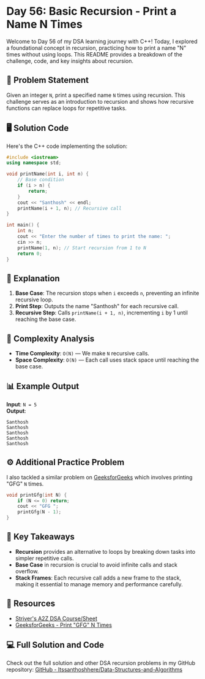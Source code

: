 # Day 56: Basic Recursion - Print a Name N Times

Welcome to Day 56 of my DSA learning journey with C++! Today, I explored a foundational concept in recursion, practicing how to print a name "N" times without using loops. This README provides a breakdown of the challenge, code, and key insights about recursion.

## 🚀 Problem Statement
Given an integer `N`, print a specified name `N` times using recursion. This challenge serves as an introduction to recursion and shows how recursive functions can replace loops for repetitive tasks.

## 🖥️ Solution Code
Here's the C++ code implementing the solution:

```cpp
#include <iostream>
using namespace std;

void printName(int i, int n) {
    // Base condition
    if (i > n) {
        return;
    }
    cout << "Santhosh" << endl;
    printName(i + 1, n); // Recursive call
}

int main() {
    int n;
    cout << "Enter the number of times to print the name: ";
    cin >> n;
    printName(1, n); // Start recursion from 1 to N
    return 0;
}
```

## 📝 Explanation
1. **Base Case**: The recursion stops when `i` exceeds `n`, preventing an infinite recursive loop.
2. **Print Step**: Outputs the name "Santhosh" for each recursive call.
3. **Recursive Step**: Calls `printName(i + 1, n)`, incrementing `i` by 1 until reaching the base case.

## 🔄 Complexity Analysis
- **Time Complexity**: `O(N)` — We make `N` recursive calls.
- **Space Complexity**: `O(N)` — Each call uses stack space until reaching the base case.

## 📊 Example Output
**Input**: `N = 5`  
**Output**:  
```
Santhosh
Santhosh
Santhosh
Santhosh
Santhosh
```

## ⚙️ Additional Practice Problem
I also tackled a similar problem on [GeeksforGeeks](https://www.geeksforgeeks.org/problems/print-gfg-n-times/1?utm_source=youtube&utm_medium=collab_striver_ytdescription&utm_campaign=print-gfg-n-times) which involves printing "GFG" `N` times.

```cpp
void printGfg(int N) {
    if (N <= 0) return;
    cout << "GFG ";
    printGfg(N - 1);
}
```

## 🌟 Key Takeaways
- **Recursion** provides an alternative to loops by breaking down tasks into simpler repetitive calls.
- **Base Case** in recursion is crucial to avoid infinite calls and stack overflow.
- **Stack Frames**: Each recursive call adds a new frame to the stack, making it essential to manage memory and performance carefully.

## 🔗 Resources
- [Striver's A2Z DSA Course/Sheet](https://takeuforward.org/strivers-a2z-dsa-course/strivers-a2z-dsa-course-sheet-2)
- [GeeksforGeeks - Print "GFG" N Times](https://www.geeksforgeeks.org/problems/print-gfg-n-times/1?utm_source=youtube&utm_medium=collab_striver_ytdescription&utm_campaign=print-gfg-n-times)

## 💻 Full Solution and Code
Check out the full solution and other DSA recursion problems in my GitHub repository:
[GitHub - Itssanthoshhere/Data-Structures-and-Algorithms](https://github.com/Itssanthoshhere/Data-Structures-and-Algorithms/tree/main/C%2B%2B%20with%20DSA-learning-journey/Day56%20-%20Basic%20Recursion%20Problems%20-%20Print%20name%20N%20times)
